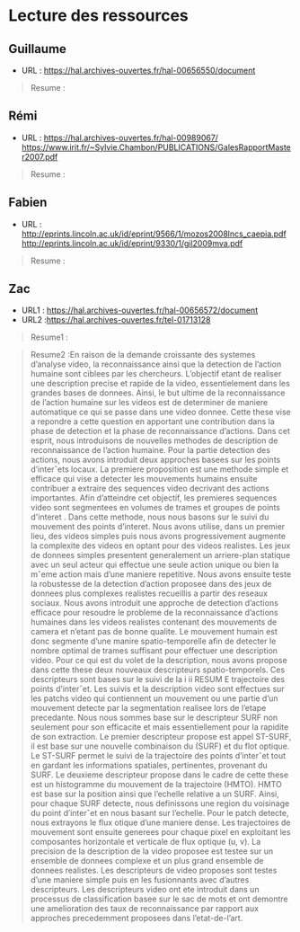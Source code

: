 # Lecture des ressources


## Guillaume
- URL : https://hal.archives-ouvertes.fr/hal-00656550/document

>Resume :

## Rémi
- URL : https://hal.archives-ouvertes.fr/hal-00989067/
		https://www.irit.fr/~Sylvie.Chambon/PUBLICATIONS/GalesRapportMaster2007.pdf

>Resume :

## Fabien
- URL : http://eprints.lincoln.ac.uk/id/eprint/9566/1/mozos2008lncs_caepia.pdf
		http://eprints.lincoln.ac.uk/id/eprint/9330/1/gil2009mva.pdf

>Resume :

## Zac

- URL1 : https://hal.archives-ouvertes.fr/hal-00656572/document
- URL2 :https://hal.archives-ouvertes.fr/tel-01713128

>Resume1 :


>Resume2 :En raison de la demande croissante des systemes d’analyse video, la reconnaissance ainsi
que la detection de l’action humaine sont ciblees par les chercheurs. L’objectif etant de
realiser une description precise et rapide de la video, essentielement dans les grandes bases
de donnees. Ainsi, le but ultime de la reconnaissance de l’action humaine sur les videos
est de determiner de maniere automatique ce qui se passe dans une video donnee.
Cette these vise a repondre a cette question en apportant une contribution dans la phase
de detection et la phase de reconnaissance d’actions. Dans cet esprit, nous introduisons de
nouvelles methodes de description de reconnaissance de l’action humaine.
Pour la partie detection des actions, nous avons introduit deux approches basees sur
les points d’interˆets locaux. La premiere proposition est une methode simple et efficace qui
vise a detecter les mouvements humains ensuite contribuer a extraire des sequences video
decrivant des actions importantes. Afin d’atteindre cet objectif, les premieres sequences
video sont segmentees en volumes de trames et groupes de points d'interet . Dans cette
methode, nous nous basons sur le suivi du mouvement des points d’interet. Nous avons
utilise, dans un premier lieu, des videos simples puis nous avons progressivement augmente
la complexite des videos en optant pour des videos realistes.
Les jeux de donnees simples presentent generalement un arriere-plan statique avec un
seul acteur qui effectue une seule action unique ou bien la mˆeme action mais d’une maniere
repetitive. Nous avons ensuite teste la robustesse de la detection d’action proposee dans
des jeux de donnees plus complexes realistes recueillis a partir des reseaux sociaux.
Nous avons introduit une approche de detection d’actions efficace pour resoudre le
probleme de la reconnaissance d’actions humaines dans les videos realistes contenant des
mouvements de camera et n’etant pas de bonne qualite. Le mouvement humain est donc
segmente d’une manire spatio-temporelle afin de detecter le nombre optimal de trames
suffisant pour effectuer une description video.
Pour ce qui est du volet de la description, nous avons propose dans cette these deux
nouveaux descripteurs spatio-temporels. Ces descripteurs sont bases sur le suivi de la
i
ii RESUM  E
trajectoire des points d’interˆet. Les suivis et la description video sont effectues sur les
patchs video qui contiennent un mouvement ou une partie d’un mouvement detecte par la
segmentation realisee lors de l’etape precedante. Nous nous sommes base sur le descripteur
SURF non seulement pour son efficacite et mais essentiellement pour la rapidite de son
extraction. Le premier descripteur propose est appel ST-SURF, il est base sur une nouvelle
combinaison du (SURF) et du flot optique. Le ST-SURF permet le suivi de la trajectoire
des points d’interˆet tout en gardant les informations spatiales, pertinentes, provenant du
SURF.
Le deuxieme descripteur propose dans le cadre de cette these est un histogramme du
mouvement de la trajectoire (HMTO). HMTO est base sur la position ainsi que l’echelle
relative a un SURF. Ainsi, pour chaque SURF detecte, nous definissons une region du
voisinage du point d’interˆet en nous basant sur l’echelle. Pour le patch detecte, nous
extrayons le flux otique d’une maniere dense. Les trajectoires de mouvement sont ensuite
generees pour chaque pixel en exploitant les composantes horizontale et verticale de flux
optique (u, v). La precision de la description de la video proposee est testee sur un ensemble
de donnees complexe et un plus grand ensemble de donnees realistes. Les descripteurs
de video proposes sont testes d’une maniere simple puis en les fusionnants avec d’autres
descripteurs. Les descripteurs video ont ete introduit dans un processus de classification
basee sur le sac de mots et ont demontre une amelioration des taux de reconnaissance par
rapport aux approches precedemment proposees dans l’etat-de-l’art.
